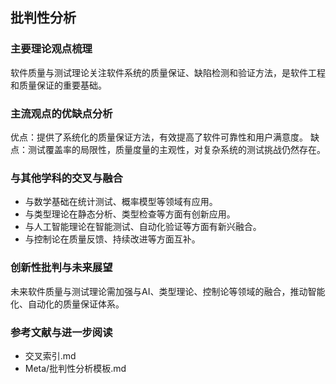 ## 批判性分析

### 主要理论观点梳理

软件质量与测试理论关注软件系统的质量保证、缺陷检测和验证方法，是软件工程和质量保证的重要基础。

### 主流观点的优缺点分析

优点：提供了系统化的质量保证方法，有效提高了软件可靠性和用户满意度。
缺点：测试覆盖率的局限性，质量度量的主观性，对复杂系统的测试挑战仍然存在。

### 与其他学科的交叉与融合

- 与数学基础在统计测试、概率模型等领域有应用。
- 与类型理论在静态分析、类型检查等方面有创新应用。
- 与人工智能理论在智能测试、自动化验证等方面有新兴融合。
- 与控制论在质量反馈、持续改进等方面互补。

### 创新性批判与未来展望

未来软件质量与测试理论需加强与AI、类型理论、控制论等领域的融合，推动智能化、自动化的质量保证体系。

### 参考文献与进一步阅读

- 交叉索引.md
- Meta/批判性分析模板.md
